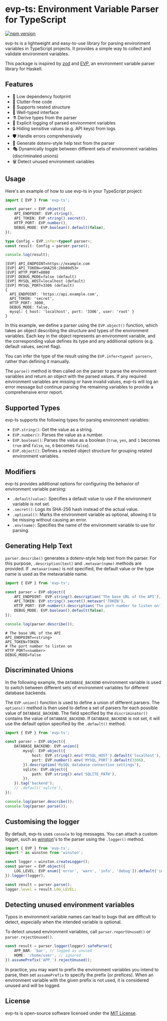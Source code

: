 # evp-ts: Environment Variable Parser for TypeScript

[![npm version](https://badge.fury.io/js/evp-ts.svg)](https://badge.fury.io/js/evp-ts)

evp-ts is a lightweight and easy-to-use library for parsing environment variables in TypeScript projects. It provides a simple way to collect and validate environment variables.

This package is inspired by [zod](https://zod.dev/) and [EVP](https://github.com/fumieval/EVP), an environment variable parser library for Haskell.

## Features

- 🐾 Low dependency footprint
- 🧹 Clutter-free code
- 🪺 Supports nested structure
- 🧩 Well-typed interface
- ⚗️ Derive types from the parser
- 📝 Explicit logging of parsed environment variables
- 🔒 Hiding sensitive values (e.g. API keys) from logs
- 🛡️ Handle errors comprehensively
- 📜 Generate dotenv-style help text from the parser
- 🎭 Dynamically toggle between different sets of environment variables (discriminated unions)
- 🗑️ Detect unused environment variables

## Usage

Here's an example of how to use evp-ts in your TypeScript project:

```typescript
import { EVP } from 'evp-ts';

const parser = EVP.object({
    API_ENDPOINT: EVP.string(),
    API_TOKEN: EVP.string().secret(),
    HTTP_PORT: EVP.number(),
    DEBUG_MODE: EVP.boolean().default(false),
});

type Config = EVP.infer<typeof parser>;
const result: Config = parser.parse();

console.log(result);
```

```
[EVP] API_ENDPOINT=https://example.com
[EVP] API_TOKEN=<SHA256:2bb80d53>
[EVP] HTTP_PORT=8080
[EVP] DEBUG_MODE=false (default)
[EVP] MYSQL_HOST=localhost (default)
[EVP] MYSQL_PORT=3306 (default)
{
  API_ENDPOINT: 'https://api.example.com',
  API_TOKEN: 'secret',
  HTTP_PORT: 3000,
  DEBUG_MODE: false,
  mysql: { host: 'localhost', port: '3306', user: 'root' }
}
```

In this example, we define a parser using the `EVP.object()` function, which takes an object describing the structure and types of the environment variables. Each key in the object represents an environment variable, and the corresponding value defines its type and any additional options (e.g. default values, secret flag).

You can infer the type of the result using the `EVP.infer<typeof parser>`, rather than defining it manually.

The `parse()` method is then called on the parser to parse the environment variables and return an object with the parsed values. If any required environment variables are missing or have invalid values, evp-ts will log an error message but continue parsing the remaining variables to provide a comprehensive error report.

## Supported Types

evp-ts supports the following types for parsing environment variables:

- `EVP.string()`: Get the value as a string.
- `EVP.number()`: Parses the value as a number.
- `EVP.boolean()`: Parses the value as a boolean (`true`, `yes`, and `1` becomes `true` and `false`, `no`, `0` becomes `false`).
- `EVP.object()`: Defines a nested object structure for grouping related environment variables.

## Modifiers

evp-ts provides additional options for configuring the behavior of environment variable parsing:

- `.default(value)`: Specifies a default value to use if the environment variable is not set.
- `.secret()`: Logs its SHA-256 hash instead of the actual value.
- `.optional()`: Marks the environment variable as optional, allowing it to be missing without causing an error.
- `.env(name)`: Specifies the name of the environment variable to use for parsing.
## Generating Help Text

`parser.describe()` generates a dotenv-style help text from the parser.
For this purpose, `.description(text)` and `.metavar(name)` methods are provided.
If `.metavar(name)` is not specified, the default value or the type name is used as the metavariable name.

```typescript
import { EVP } from 'evp-ts';

const parser = EVP.object({
    API_ENDPOINT: EVP.string().description('The base URL of the API'),
    API_TOKEN: EVP.string().secret().metavar('TOKEN'),
    HTTP_PORT: EVP.number().description('The port number to listen on'),
    DEBUG_MODE: EVP.boolean().default(false),
});

console.log(parser.describe());
```

```
# The base URL of the API
API_ENDPOINT=<string>
API_TOKEN=TOKEN
# The port number to listen on
HTTP_PORT=<number>
DEBUG_MODE=false
```

## Discriminated Unions

In the following example, the `DATABASE_BACKEND` environment variable is used to switch between different sets of environment variables for different database backends.

The `EVP.union()` function is used to define a union of different parsers.
The `options()` method is then used to define a set of parsers for each possible value of `DATABASE_BACKEND`.
The field specified by the `discriminator()` contains the value of `DATABASE_BACKEND`.
If `DATABASE_BACKEND` is not set, it will use the default option specified by the `.default()` method.

```typescript
import { EVP } from 'evp-ts';

const parser = EVP.object({
    DATABASE_BACKEND: EVP.union({
        mysql: EVP.object({
            host: EVP.string().env('MYSQL_HOST').default('localhost'),
            port: EVP.number().env('MYSQL_PORT').default(3306),
        }).description('MySQL database connection settings'),
        sqlite: EVP.object({
            path: EVP.string().env('SQLITE_PATH'),
        }),
    }).tag('backend');
    // .default('sqlite'),
});

console.log(parser.describe());
console.log(parser.parse());
```

## Customising the logger

By default, evp-ts uses `console` to log messages.
You can attach a custom logger, such as [winston](https://www.npmjs.com/package/winston)'s to the parser using the `.logger()` method.

```typescript
import { EVP } from 'evp-ts';
import * as winston from 'winston';

const logger = winston.createLogger();
const parser = EVP.object({
    LOG_LEVEL: EVP.enum(['error', 'warn', 'info', 'debug']).default('info'),
}).logger(logger);

const result = parser.parse();
logger.level = result.LOG_LEVEL;
```

## Detecting unused environment variables

Typos in environment variable names can lead to bugs that are difficult to detect, especially when the intended variable is optional.

To detect unused environment variables, call `parser.reportUnused()` or `parser.rejectUnused()`.

```typescript
const result = parser.logger(logger).safeParse({
    APP_BAR: 'bar', // logged as unused
    HOME: '/home/user', // ignored
}).assumePrefix('APP_').rejectUnused();
```

In practice, you may want to prefix the environment variables you intend to parse, then set `assumePrefix` to specify the prefix (or prefices). When an environment variable with the given prefix is not used, it is considered unused and will be logged.

## License

evp-ts is open-source software licensed under the [MIT License](https://opensource.org/licenses/MIT).
